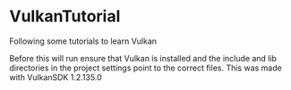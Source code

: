 # VulkanTutorial
Following some tutorials to learn Vulkan

Before this will run ensure that Vulkan is installed and the include and lib directories 
in the project settings point to the correct files. This was made with VulkanSDK 1.2.135.0
